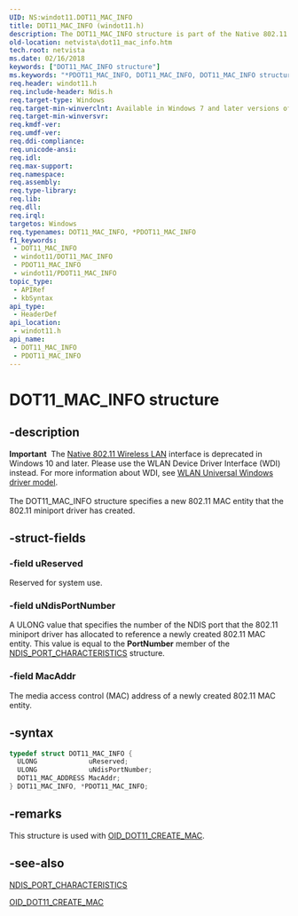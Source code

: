 ```yaml
---
UID: NS:windot11.DOT11_MAC_INFO
title: DOT11_MAC_INFO (windot11.h)
description: The DOT11_MAC_INFO structure is part of the Native 802.11 Wireless LAN interface, which is deprecated for Windows 10 and later.
old-location: netvista\dot11_mac_info.htm
tech.root: netvista
ms.date: 02/16/2018
keywords: ["DOT11_MAC_INFO structure"]
ms.keywords: "*PDOT11_MAC_INFO, DOT11_MAC_INFO, DOT11_MAC_INFO structure [Network Drivers Starting with Windows Vista], Native_802.11_data_types_435a3e63-9d42-4b74-8280-d1a0456e3dbf.xml, PDOT11_MAC_INFO, PDOT11_MAC_INFO structure pointer [Network Drivers Starting with Windows Vista], netvista.dot11_mac_info, windot11/DOT11_MAC_INFO, windot11/PDOT11_MAC_INFO"
req.header: windot11.h
req.include-header: Ndis.h
req.target-type: Windows
req.target-min-winverclnt: Available in Windows 7 and later versions of the Windows operating   systems.
req.target-min-winversvr: 
req.kmdf-ver: 
req.umdf-ver: 
req.ddi-compliance: 
req.unicode-ansi: 
req.idl: 
req.max-support: 
req.namespace: 
req.assembly: 
req.type-library: 
req.lib: 
req.dll: 
req.irql: 
targetos: Windows
req.typenames: DOT11_MAC_INFO, *PDOT11_MAC_INFO
f1_keywords:
 - DOT11_MAC_INFO
 - windot11/DOT11_MAC_INFO
 - PDOT11_MAC_INFO
 - windot11/PDOT11_MAC_INFO
topic_type:
 - APIRef
 - kbSyntax
api_type:
 - HeaderDef
api_location:
 - windot11.h
api_name:
 - DOT11_MAC_INFO
 - PDOT11_MAC_INFO
---
```


# DOT11_MAC_INFO structure


## -description

<div class="alert"><b>Important</b>  The <a href="/previous-versions/windows/hardware/wireless/ff560689(v=vs.85)">Native 802.11 Wireless LAN</a> interface is deprecated in Windows 10 and later. Please use the WLAN Device Driver Interface (WDI) instead. For more information about WDI, see <a href="/windows-hardware/drivers/network/wifi-universal-driver-model">WLAN Universal Windows driver model</a>.</div><div> </div>The DOT11_MAC_INFO structure specifies a new 802.11 MAC entity that the 802.11 miniport driver has
  created.

## -struct-fields

### -field uReserved

Reserved for system use.

### -field uNdisPortNumber

A ULONG value that specifies the number of the NDIS port that the 802.11 miniport driver has
     allocated to reference a newly created 802.11 MAC entity. This value is equal to the
     <b>PortNumber</b> member of the
     <a href="..\ntddndis\ns-ntddndis-_ndis_port_characteristics.md">
     NDIS_PORT_CHARACTERISTICS</a> structure.

### -field MacAddr

The media access control (MAC) address of a newly created 802.11 MAC entity.

## -syntax

```cpp
typedef struct DOT11_MAC_INFO {
  ULONG             uReserved;
  ULONG             uNdisPortNumber;
  DOT11_MAC_ADDRESS MacAddr;
} DOT11_MAC_INFO, *PDOT11_MAC_INFO;
```

## -remarks

This structure is used with
    <a href="/windows-hardware/drivers/network/oid-dot11-create-mac">OID_DOT11_CREATE_MAC</a>.

## -see-also

<a href="..\ntddndis\ns-ntddndis-_ndis_port_characteristics.md">NDIS_PORT_CHARACTERISTICS</a>



<a href="/windows-hardware/drivers/network/oid-dot11-create-mac">OID_DOT11_CREATE_MAC</a>

